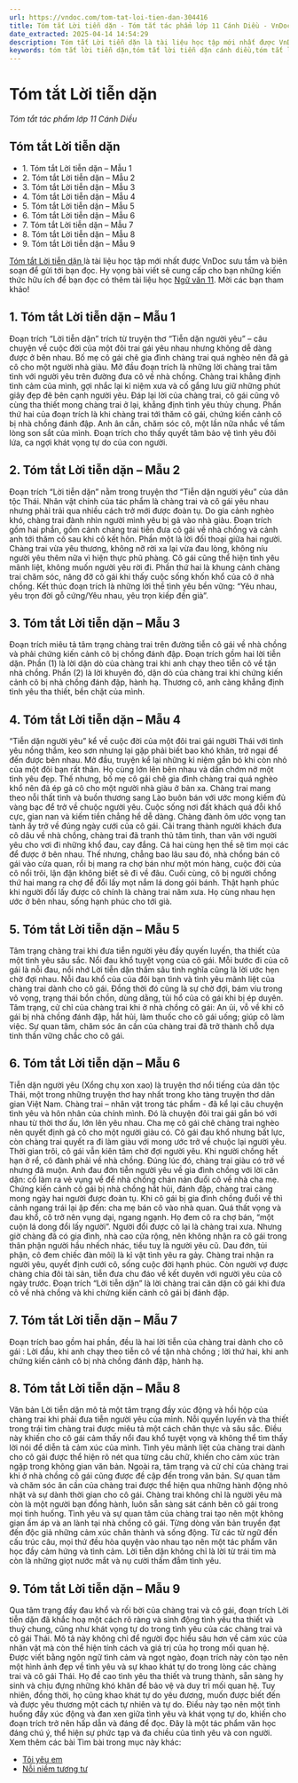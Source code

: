 ```yaml
---
url: https://vndoc.com/tom-tat-loi-tien-dan-304416
title: Tóm tắt Lời tiễn dặn - Tóm tắt tác phẩm lớp 11 Cánh Diều - VnDoc.com
date_extracted: 2025-04-14 14:54:29
description: Tóm tắt Lời tiễn dặn là tài liệu học tập mới nhất được VnDoc sưu tầm và biên soạn để gửi tới bạn đọc
keywords: tóm tắt lời tiễn dặn,tóm tắt lời tiễn dặn cánh diều,tóm tắt lời tiễn dặn ngữ văn 11,tóm tắt lời tiễn dặn đầy đủ,tóm tắt lời tiễn dặn cánh diều đầy đủ,tóm tắt lời tiễn dặn chi tiết,tóm tắt lời tiễn dặn cánh diều ngắn gọn,tóm tắt lời tiễn dặn trích tiễn dặn người yêu,tóm tắt lời tiễn dặn truyện thơ,tóm tắt văn bản lời tiễn dặn,lời tiễn dặn tóm tắt,tóm tắt bài lời tiễn dặn,tóm tắt truyện thơ tiễn dặn người yêu,tóm tắt truyện lời tiễn dặn
---
```


# Tóm tắt Lời tiễn dặn
 _Tóm tắt tác phẩm lớp 11 Cánh Diều_
## Tóm tắt Lời tiễn dặn
  * 1\. Tóm tắt Lời tiễn dặn – Mẫu 1
  * 2\. Tóm tắt Lời tiễn dặn – Mẫu 2
  * 3\. Tóm tắt Lời tiễn dặn – Mẫu 3
  * 4\. Tóm tắt Lời tiễn dặn – Mẫu 4
  * 5\. Tóm tắt Lời tiễn dặn – Mẫu 5
  * 6\. Tóm tắt Lời tiễn dặn – Mẫu 6
  * 7\. Tóm tắt Lời tiễn dặn – Mẫu 7
  * 8\. Tóm tắt Lời tiễn dặn – Mẫu 8
  * 9\. Tóm tắt Lời tiễn dặn – Mẫu 9

[Tóm tắt Lời tiễn dặn ](<https://vndoc.com/tom-tat-loi-tien-dan-304416>)là tài liệu học tập mới nhất được VnDoc sưu tầm và biên soạn để gửi tới bạn đọc. Hy vọng bài viết sẽ cung cấp cho bạn những kiến thức hữu ích để bạn đọc có thêm tài liệu học [Ngữ văn 11](<https://vndoc.com/ngu-van-lop11>). Mời các bạn tham khảo\!
## 1\. Tóm tắt Lời tiễn dặn – Mẫu 1
Đoạn trích “Lời tiễn dặn” trích từ truyện thơ “Tiễn dặn người yêu” – câu chuyện về cuộc đời của một đôi trai gái yêu nhau nhưng không dễ dàng được ở bên nhau. Bố mẹ cô gái chê gia đình chàng trai quá nghèo nên đã gả cô cho một người nhà giàu. Mở đầu đoạn trích là những lời chàng trai tâm tình với người yêu trên đường đưa cô về nhà chồng. Chàng trai khẳng định tình cảm của mình, gợi nhắc lại kỉ niệm xưa và cố gắng lưu giữ những phút giây đẹp đẽ bên cạnh người yêu. Đáp lại lời của chàng trai, cô gái cũng vô cùng tha thiết mong chàng trai ở lại, khẳng định tình yêu thủy chung. Phần thứ hai của đoạn trích là khi chàng trai tới thăm cô gái, chứng kiến cảnh cô bị nhà chồng đánh đập. Anh ân cần, chăm sóc cô, một lần nữa nhắc về tấm lòng son sắt của mình. Đoạn trích cho thấy quyết tâm bảo vệ tình yêu đôi lứa, ca ngợi khát vọng tự do của con người.
## 2\. Tóm tắt Lời tiễn dặn – Mẫu 2
Đoạn trích “Lời tiễn dặn” nằm trong truyện thơ “Tiễn dặn người yêu” của dân tộc Thái. Nhân vật chính của tác phẩm là chàng trai và cô gái yêu nhau nhưng phải trải qua nhiều cách trở mới được đoàn tụ. Do gia cảnh nghèo khó, chàng trai đành nhìn người mình yêu bị gả vào nhà giàu. Đoạn trích gồm hai phần, gồm cảnh chàng trai tiễn đưa cô gái về nhà chồng và cảnh anh tới thăm cô sau khi cô kết hôn. Phần một là lời đối thoại giữa hai người. Chàng trai vừa yêu thương, không nỡ rời xa lại vừa đau lòng, không níu người yêu thêm nữa vì hiện thực phũ phàng. Cô gái cũng thể hiện tình yêu mãnh liệt, không muốn người yêu rời đi. Phần thứ hai là khung cảnh chàng trai chăm sóc, nâng đỡ cô gái khi thấy cuộc sống khốn khổ của cô ở nhà chồng. Kết thúc đoạn trích là những lời thề tình yêu bền vững: “Yêu nhau, yêu trọn đời gỗ cứng/Yêu nhau, yêu trọn kiếp đến già”.
## 3\. Tóm tắt Lời tiễn dặn – Mẫu 3
Đoạn trích miêu tả tâm trạng chàng trai trên đường tiễn cô gái về nhà chồng và phải chứng kiến cảnh cô bị chồng đánh đập. Đoạn trích gồm hai lời tiễn dặn. Phần \(1\) là lời dặn dò của chàng trai khi anh chạy theo tiễn cô về tận nhà chồng. Phần \(2\) là lời khuyên đó, dặn dò của chàng trai khi chứng kiến cảnh cô bị nhà chồng đánh đập, hành hạ. Thương cô, anh càng khẳng định tình yêu tha thiết, bền chặt của mình.
## 4\. Tóm tắt Lời tiễn dặn – Mẫu 4
“Tiễn dặn người yêu” kể về cuộc đời của một đôi trai gái người Thái với tình yêu nồng thắm, keo sơn nhưng lại gặp phải biết bao khó khăn, trở ngại để đến được bên nhau. Mở đầu, truyện kể lại những kỉ niệm gắn bó khi còn nhỏ của một đôi bạn rất thân. Họ cùng lớn lên bên nhau và dần chớm nở một tình yêu đẹp. Thế nhưng, bố mẹ cô gái chê gia đình chàng trai quá nghèo khổ nên đã ép gả cô cho một người nhà giàu ở bản xa. Chàng trai mang theo nỗi thất tình và buồn thương sang Lào buôn bán với ước mong kiếm đủ vàng bạc để trở về chuộc người yêu. Cuộc sống nơi đất khách quá đỗi khổ cực, gian nan và kiếm tiền chẳng hề dễ dàng. Chàng đành ôm ước vọng tan tành ấy trở về đúng ngày cưới của cô gái. Cải trang thành người khách đưa cô dâu về nhà chồng, chàng trai đã tranh thủ tâm tình, than vãn với người yêu cho vơi đi những khổ đau, cay đắng. Cả hai cùng hẹn thề sẽ tìm mọi các để được ở bên nhau. Thế nhưng, chẳng bao lâu sau đó, nhà chồng bán cô gái vào cửa quan, rồi bị mang ra chợ bán như một món hàng, cuộc đời của cô nổi trôi, lận đận không biết sẽ đi về đâu. Cuối cùng, cô bị người chồng thứ hai mang ra chợ để đổi lấy mọt nắm lá dong gói bánh. Thật hạnh phúc khi người đổi lấy được cô chính là chàng trai năm xưa. Họ cùng nhau hẹn ước ở bên nhau, sống hạnh phúc cho tới già.
## 5\. Tóm tắt Lời tiễn dặn – Mẫu 5
Tâm trạng chàng trai khi đưa tiễn người yêu đầy quyến luyến, tha thiết của một tình yêu sâu sắc. Nổi đau khổ tuyệt vọng của cô gái. Mỗi bước đi của cô gái là nỗi đau, nổi nhớ Lời tiễn dặn thấm sâu tình nghĩa cũng là lời ước hẹn chờ đợi nhau. Nỗi đau khổ của của đôi bạn tình và tình yêu mãnh liệt của chàng trai dành cho cô gái. Đồng thời đó cũng là sự chờ đợi, bám víu trong vô vọng, trạng thái bồn chồn, dùng dằng, tủi hổ của cô gái khi bị ép duyên. Tâm trạng, cử chỉ của chàng trai khi ở nhà chồng cô gái: An ủi, vỗ về khi cô gái bị nhà chồng đánh đập, hắt hủi, làm thuốc cho cô gái uống; giúp cô làm việc. Sự quan tâm, chăm sóc ân cần của chàng trai đã trở thành chỗ dựa tinh thần vững chắc cho cô gái.
## 6\. Tóm tắt Lời tiễn dặn – Mẫu 6
Tiễn dặn người yêu \(Xổng chụ xon xao\) là truyện thơ nổi tiếng của dân tộc Thái, một trong những truyện thơ hay nhất trong kho tàng truyện thơ dân gian Việt Nam. Chàng trai – nhân vật trong tác phẩm - đã kể lại câu chuyện tình yêu và hôn nhân của chính mình. Đó là chuyện đôi trai gái gắn bó với nhau từ thời thơ ấu, lớn lên yêu nhau. Cha mẹ cô gái chê chàng trai nghèo nên quyết định gả cô cho một người giàu có. Cô gái đau khổ nhưng bất lực, còn chàng trai quyết ra đi làm giàu với mong ước trở về chuộc lại người yêu. Thời gian trôi, cô gái vẫn kiên tâm chờ đợi người yêu. Khi người chồng hết hạn ở rể, cô đành phải về nhà chồng. Đúng lúc đó, chàng trai giàu có trở về nhưng đã muộn. Anh đau đớn tiễn người yêu về gia đình chồng với lời căn dặn: cố làm ra vẻ vụng về để nhà chồng chán nản đuổi cô về nhà cha mẹ. Chứng kiến cảnh cô gái bị nhà chồng hắt hủi, đánh đập, chàng trai càng mong ngày hai người được đoàn tụ. Khi cô gái bị gia đình chồng đuổi về thì cảnh ngang trái lại ập đến: cha mẹ bán cô vào nhà quan. Quá thất vọng và đau khổ, cô trở nên vụng dại, ngang ngạnh. Họ đem cô ra chợ bán, “một cuộn lá dong đổi lấy người”. Người đổi được cô lại là chàng trai xưa. Nhưng giờ chàng đã có gia đình, nhà cao cửa rộng, nên không nhận ra cô gái trong thân phận người hầu nhếch nhác, tiều tuỵ là người yêu cũ. Dau đớn, tủi phận, cô đem chiếc đàn môi\) là kỉ vật tình yêu ra gảy. Chàng trai nhận ra người yêu, quyết định cưới cô, sống cuộc đời hạnh phúc. Còn người vợ được chàng chia đôi tài sản, tiễn đưa chu đáo về kết duyên với người yêu của cô ngày trước.
Đoạn trích “Lời tiễn dặn” là lời chàng trai căn dặn cô gái khi đưa cô về nhà chồng và khi chứng kiến cảnh cô gái bị đánh đập.
## 7\. Tóm tắt Lời tiễn dặn – Mẫu 7
Đoạn trích bao gồm hai phần, đều là hai lời tiễn của chàng trai dành cho cô gái : Lời đầu, khi anh chạy theo tiễn cô về tận nhà chồng ; lời thứ hai, khi anh chứng kiến cảnh cô bị nhà chồng đánh đập, hành hạ.
## 8\. Tóm tắt Lời tiễn dặn – Mẫu 8
Văn bản Lời tiễn dặn mô tả một tâm trạng đầy xúc động và hồi hộp của chàng trai khi phải đưa tiễn người yêu của mình. Nỗi quyến luyến và tha thiết trong trái tim chàng trai được miêu tả một cách chân thực và sâu sắc. Điều này khiến cho cô gái cảm thấy nổi đau khổ tuyệt vọng và không thể tìm thấy lời nói để diễn tả cảm xúc của mình. Tình yêu mãnh liệt của chàng trai dành cho cô gái được thể hiện rõ nét qua từng câu chữ, khiến cho cảm xúc tràn ngập trong không gian văn bản.
Ngoài ra, tâm trạng và cử chỉ của chàng trai khi ở nhà chồng cô gái cũng được đề cập đến trong văn bản. Sự quan tâm và chăm sóc ân cần của chàng trai được thể hiện qua những hành động nhỏ nhặt và sự dành thời gian cho cô gái. Chàng trai không chỉ là người yêu mà còn là một người bạn đồng hành, luôn sẵn sàng sát cánh bên cô gái trong mọi tình huống. Tình yêu và sự quan tâm của chàng trai tạo nên một không gian ấm áp và an lành tại nhà chồng cô gái.
Từng dòng văn bản truyền đạt đến độc giả những cảm xúc chân thành và sống động. Từ các từ ngữ đến cấu trúc câu, mọi thứ đều hòa quyện vào nhau tạo nên một tác phẩm văn học đầy cảm hứng và tình cảm. Lời tiễn dặn không chỉ là lời từ trái tim mà còn là những giọt nước mắt và nụ cười thấm đẫm tình yêu.
## 9\. Tóm tắt Lời tiễn dặn – Mẫu 9
Qua tâm trạng đầy đau khổ và rối bời của chàng trai và cô gái, đoạn trích Lời tiễn dặn đã khắc hoạ một cách rõ ràng và sinh động tình yêu tha thiết và thuỷ chung, cũng như khát vọng tự do trong tình yêu của các chàng trai và cô gái Thái. Mô tả này không chỉ để người đọc hiểu sâu hơn về cảm xúc của nhân vật mà còn thể hiện tính cách và giá trị của họ trong mối quan hệ.
Được viết bằng ngôn ngữ tình cảm và ngọt ngào, đoạn trích này còn tạo nên một hình ảnh đẹp về tình yêu và sự khao khát tự do trong lòng các chàng trai và cô gái Thái. Họ đề cao tình yêu tha thiết và trung thành, sẵn sàng hy sinh và chịu đựng những khó khăn để bảo vệ và duy trì mối quan hệ. Tuy nhiên, đồng thời, họ cũng khao khát tự do yêu đương, muốn được biết đến và được yêu thương một cách tự nhiên và tự do.
Điều này tạo nên một tình huống đầy xúc động và đan xen giữa tình yêu và khát vọng tự do, khiến cho đoạn trích trở nên hấp dẫn và đáng để đọc. Đây là một tác phẩm văn học đáng chú ý, thể hiện sự phức tạp và đa chiều của tình yêu và con người.
Xem thêm các bài Tìm bài trong mục này khác:
  * [Tôi yêu em](</tom-tat-noi-dung-chinh-bai-tho-toi-yeu-em-305061>)
  * [Nỗi niềm tương tư](</tom-tat-noi-niem-tuong-tu-304483>)

